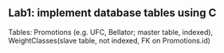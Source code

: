 ## Lab1: implement database tables using C

Tables: Promotions (e.g. UFC, Bellator; master table, indexed), WeightClasses(slave table, not indexed, FK on Promotions.id)
